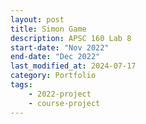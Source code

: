 ```yaml
---
layout: post
title: Simon Game
description: APSC 160 Lab 8
start-date: "Nov 2022"
end-date: "Dec 2022"
last_modified_at: 2024-07-17
category: Portfolio
tags:
    - 2022-project
    - course-project
---
```

